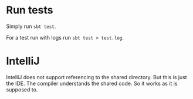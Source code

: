 # Run tests

Simply run `sbt test`.

For a test run with logs run `sbt test > test.log`.


# IntelliJ

IntelliJ does not support referencing to the shared directory. But this is just the IDE. The compiler understands the shared code. So it works as it is supposed to.
